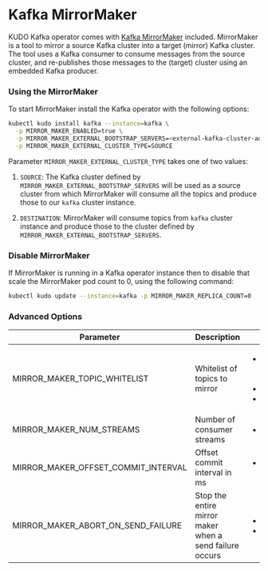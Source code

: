
# Kafka MirrorMaker

KUDO Kafka operator comes with [Kafka MirrorMaker](https://cwiki.apache.org/confluence/pages/viewpage.action?pageId=27846330) included. MirrorMaker is a tool to mirror a source Kafka 
cluster into a target (mirror) Kafka cluster. The tool uses a Kafka consumer to consume messages from the
source cluster, and re-publishes those messages to the (target) cluster using an embedded Kafka producer.

### Using the MirrorMaker

To start MirrorMaker install the Kafka operator with the following options:

```sh
kubectl kudo install kafka --instance=kafka \
  -p MIRROR_MAKER_ENABLED=true \
  -p MIRROR_MAKER_EXTERNAL_BOOTSTRAP_SERVERS=<external-kafka-cluster-address>\
  -p MIRROR_MAKER_EXTERNAL_CLUSTER_TYPE=SOURCE
```

Parameter `MIRROR_MAKER_EXTERNAL_CLUSTER_TYPE` takes one of two values:

1. `SOURCE`: The Kafka cluster defined by `MIRROR_MAKER_EXTERNAL_BOOTSTRAP_SERVERS` will be
   used as a source cluster from which MirrorMaker will consume all the topics and produce those
   to our `kafka` cluster instance.

2. `DESTINATION`: MirrorMaker will consume topics from `kafka` cluster instance and produce those
   to the cluster defined by `MIRROR_MAKER_EXTERNAL_BOOTSTRAP_SERVERS`.


### Disable MirrorMaker

If MirrorMaker is running in a Kafka operator instance then to disable that scale the MirrorMaker
pod count to 0, using the following command:

```sh
kubectl kudo update --instance=kafka -p MIRROR_MAKER_REPLICA_COUNT=0
``` 

### Advanced Options

|Parameter|Description|Example|
|--|--|--|
| MIRROR_MAKER_TOPIC_WHITELIST | Whitelist of topics to mirror |<ul> <li> ".*" for all topics (default) <li>"topic1"</li> <li> "topic5,topic6"</li></ul> |
|MIRROR_MAKER_NUM_STREAMS|Number of consumer streams|<ul><li>"1" (default)</li></ul>|
|MIRROR_MAKER_OFFSET_COMMIT_INTERVAL|Offset commit interval in ms|<ul><li>"60000" for 1 min (default)</li></ui>|
|MIRROR_MAKER_ABORT_ON_SEND_FAILURE| Stop the entire mirror maker when a send failure occurs |<ul><li>"true" (default)</li><li>"false"</li></ul>|
